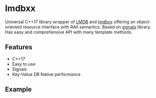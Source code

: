 # lmdbxx
Universal C++17 library wrapper of [LMDB](https://github.com/LMDB/lmdb) and [lmdbxx](https://github.com/drycpp/lmdbxx) offering an object-oriented resource interface with RAII semantics. Based on [signals](https://github.com/Instand/signals) library. Has easy and comprehensive API with many template methods.

## Features

- C++17
- Easy to use
- Signals
- Key-Value DB Native performance

## Example
